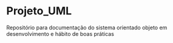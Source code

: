 # Projeto_UML
Repositório para documentação do sistema orientado objeto em desenvolvimento e hábito de boas práticas
